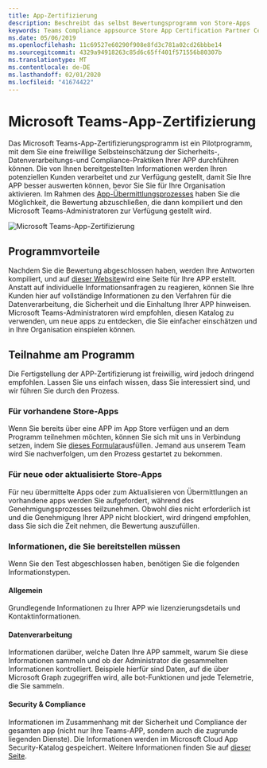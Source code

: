 ```yaml
---
title: App-Zertifizierung
description: Beschreibt das selbst Bewertungsprogramm von Store-Apps
keywords: Teams Compliance appsource Store App Certification Partner Center
ms.date: 05/06/2019
ms.openlocfilehash: 11c69527e60290f908e8fd3c781a02cd26bbbe14
ms.sourcegitcommit: 4329a94918263c85d6c65ff401f571556b80307b
ms.translationtype: MT
ms.contentlocale: de-DE
ms.lasthandoff: 02/01/2020
ms.locfileid: "41674422"
---
```

# <a name="microsoft-teams-app-certification"></a>Microsoft Teams-App-Zertifizierung

Das Microsoft Teams-App-Zertifizierungsprogramm ist ein Pilotprogramm, mit dem Sie eine freiwillige Selbsteinschätzung der Sicherheits-, Datenverarbeitungs-und Compliance-Praktiken Ihrer APP durchführen können. Die von Ihnen bereitgestellten Informationen werden Ihren potenziellen Kunden verarbeitet und zur Verfügung gestellt, damit Sie Ihre APP besser auswerten können, bevor Sie Sie für Ihre Organisation aktivieren. Im Rahmen des [App-Übermittlungsprozesses](~/concepts/deploy-and-publish/apps-publish.md) haben Sie die Möglichkeit, die Bewertung abzuschließen, die dann kompiliert und den Microsoft Teams-Administratoren zur Verfügung gestellt wird.

![Microsoft Teams-App-Zertifizierung](~/assets/images/self-assessment.png)

## <a name="program-benefits"></a>Programmvorteile

Nachdem Sie die Bewertung abgeschlossen haben, werden Ihre Antworten kompiliert, und auf [dieser Website](https://aka.ms/AppCertification)wird eine Seite für Ihre APP erstellt. Anstatt auf individuelle Informationsanfragen zu reagieren, können Sie Ihre Kunden hier auf vollständige Informationen zu den Verfahren für die Datenverarbeitung, die Sicherheit und die Einhaltung Ihrer APP hinweisen. Microsoft Teams-Administratoren wird empfohlen, diesen Katalog zu verwenden, um neue apps zu entdecken, die Sie einfacher einschätzen und in Ihre Organisation einspielen können.

## <a name="how-to-join-the-program"></a>Teilnahme am Programm

Die Fertigstellung der APP-Zertifizierung ist freiwillig, wird jedoch dringend empfohlen. Lassen Sie uns einfach wissen, dass Sie interessiert sind, und wir führen Sie durch den Prozess.

### <a name="for-existing-store-apps"></a>Für vorhandene Store-Apps

Wenn Sie bereits über eine APP im App Store verfügen und an dem Programm teilnehmen möchten, können Sie sich mit uns in Verbindung setzen, indem Sie [dieses Formular](https://forms.office.com/Pages/ResponsePage.aspx?id=v4j5cvGGr0GRqy180BHbR3oKPRKv815GlRdzCCYPJGZUOUgzSUtFNU8yOFpYR0oyWElHVkxHODhQUyQlQCN0PWcu)ausfüllen. Jemand aus unserem Team wird Sie nachverfolgen, um den Prozess gestartet zu bekommen.

### <a name="for-new-or-updated-store-apps"></a>Für neue oder aktualisierte Store-Apps

Für neu übermittelte Apps oder zum Aktualisieren von Übermittlungen an vorhandene apps werden Sie aufgefordert, während des Genehmigungsprozesses teilzunehmen. Obwohl dies nicht erforderlich ist und die Genehmigung Ihrer APP nicht blockiert, wird dringend empfohlen, dass Sie sich die Zeit nehmen, die Bewertung auszufüllen.

### <a name="information-youll-need-to-provide"></a>Informationen, die Sie bereitstellen müssen

Wenn Sie den Test abgeschlossen haben, benötigen Sie die folgenden Informationstypen.

#### <a name="general"></a>Allgemein

Grundlegende Informationen zu Ihrer APP wie lizenzierungsdetails und Kontaktinformationen.

#### <a name="data-handling"></a>Datenverarbeitung

Informationen darüber, welche Daten Ihre APP sammelt, warum Sie diese Informationen sammeln und ob der Administrator die gesammelten Informationen kontrolliert. Beispiele hierfür sind Daten, auf die über Microsoft Graph zugegriffen wird, alle bot-Funktionen und jede Telemetrie, die Sie sammeln.

#### <a name="security--compliance"></a>Security & Compliance

Informationen im Zusammenhang mit der Sicherheit und Compliance der gesamten app (nicht nur Ihre Teams-APP, sondern auch die zugrunde liegenden Dienste). Die Informationen werden im Microsoft Cloud App Security-Katalog gespeichert. Weitere Informationen finden Sie auf [dieser Seite](/cloud-app-security/attest-your-app).
